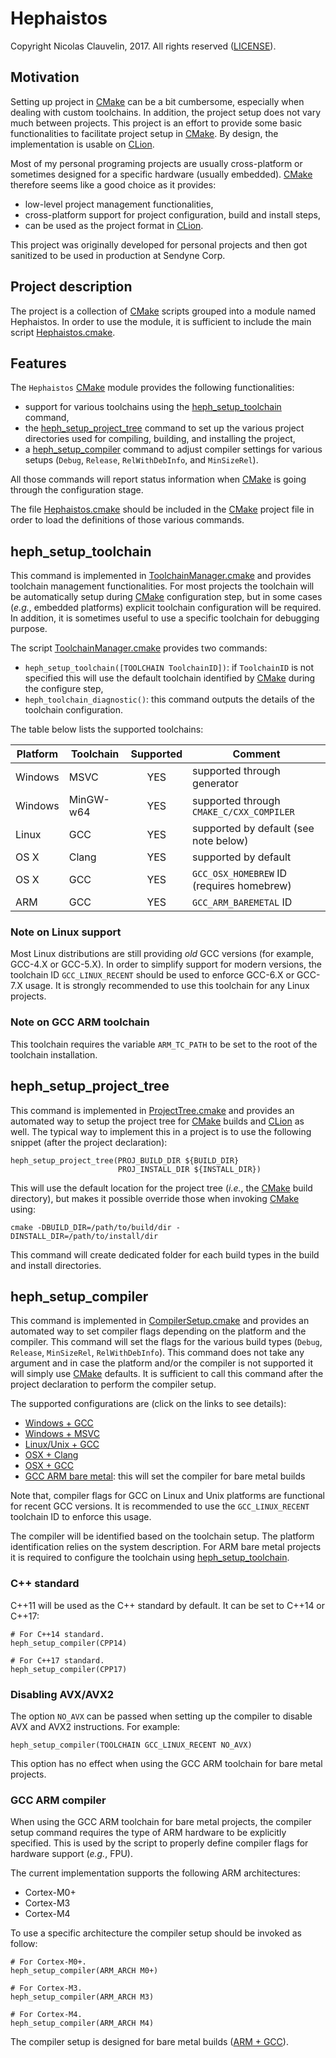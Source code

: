 # Hephaistos #
Copyright Nicolas Clauvelin, 2017. All rights reserved ([LICENSE](LICENSE)).


## Motivation ##
Setting up project in [CMake] can be a bit cumbersome, especially when dealing with custom toolchains. In addition, the project setup does not vary much between projects. This project is an effort to provide some basic functionalities to facilitate project setup in [CMake]. By design, the implementation is usable on [CLion].

Most of my personal programing projects are usually cross-platform or sometimes designed for a specific hardware (usually embedded). [CMake] therefore seems like a good choice as it provides:

* low-level project management functionalities,
* cross-platform support for project configuration, build and install steps,
* can be used as the project format in [CLion].

This project was originally developed for personal projects and then got sanitized to be used in production at Sendyne Corp.


## Project description ##
The project is a collection of [CMake] scripts grouped into a module named Hephaistos. In order to use the module, it is sufficient to include the main script [Hephaistos.cmake](Hephaistos.cmake).


## Features ##
The `Hephaistos` [CMake] module provides the following functionalities:

* support for various toolchains using the [heph_setup_toolchain] command,
* the [heph_setup_project_tree] command to set up the various project directories used for compiling, building, and installing the project,
* a [heph_setup_compiler] command to adjust compiler settings for various setups (`Debug`, `Release`, `RelWithDebInfo`, and `MinSizeRel`).

All those commands will report status information when [CMake] is going through the configuration stage.

The file [Hephaistos.cmake](Hephaistos.cmake) should be included in the [CMake] project file in order to load the definitions of those various commands.


## heph_setup_toolchain ##
This command is implemented in [ToolchainManager.cmake](scripts/ToolchainManager.cmake) and provides toolchain management functionalities. For most projects the toolchain will be automatically setup during [CMake] configuration step, but in some cases (*e.g.*, embedded platforms) explicit toolchain configuration will be required. In addition, it is sometimes useful to use a specific toolchain for debugging purpose.

The script [ToolchainManager.cmake](scripts/ToolchainManager.cmake) provides two commands:

* `heph_setup_toolchain([TOOLCHAIN ToolchainID])`: if `ToolchainID` is not specified this will use the default toolchain identified by [CMake] during the configure step,
* `heph_toolchain_diagnostic()`: this command outputs the details of the toolchain configuration.

The table below lists the supported toolchains:

| Platform | Toolchain | Supported | Comment                                |
| -------- | --------- | :-: | -------------------------------------------- |
| Windows  | MSVC      | YES | supported through generator                  |
| Windows  | MinGW-w64 | YES | supported through `CMAKE_C/CXX_COMPILER`     |
| Linux    | GCC       | YES | supported by default (see note below)        |
| OS X     | Clang     | YES | supported by default                         |
| OS X     | GCC       | YES | `GCC_OSX_HOMEBREW` ID (requires homebrew)    |
| ARM      | GCC       | YES | `GCC_ARM_BAREMETAL` ID                       |

### Note on Linux support ###
Most Linux distributions are still providing *old* GCC versions (for example, GCC-4.X or GCC-5.X). In order to simplify support for modern versions, the toolchain ID `GCC_LINUX_RECENT` should be used to enforce GCC-6.X or GCC-7.X usage. It is strongly recommended to use this toolchain for any Linux projects.

### Note on GCC ARM toolchain ###
This toolchain requires the variable `ARM_TC_PATH` to be set to the root of the toolchain installation.


## heph_setup_project_tree ##
This command is implemented in [ProjectTree.cmake](scripts/ProjectTree.cmake) and provides an automated way to setup the project tree for [CMake] builds and [CLion] as well. The typical way to implement this in a project is to use the following snippet (after the project declaration):

```
heph_setup_project_tree(PROJ_BUILD_DIR ${BUILD_DIR}
                        PROJ_INSTALL_DIR ${INSTALL_DIR})
```

This will use the default location for the project tree (*i.e.*, the [CMake] build directory), but makes it possible override those when invoking [CMake] using:

```
cmake -DBUILD_DIR=/path/to/build/dir -DINSTALL_DIR=/path/to/install/dir
```

This command will create dedicated folder for each build types in the build and install directories.


## heph_setup_compiler ##
This command is implemented in [CompilerSetup.cmake](scripts/CompilerSetup.cmake) and provides an automated way to set compiler flags depending on the platform and the compiler. This command will set the flags for the various build types (`Debug`, `Release`, `MinSizeRel`, `RelWithDebInfo`). This command does not take any argument and in case the platform and/or the compiler is not supported it will simply use [CMake] defaults. It is sufficient to call this command after the project declaration to perform the compiler setup.

The supported configurations are (click on the links to see details):

* [Windows + GCC](scripts/compilers_support/Windows_GCC.cmake)
* [Windows + MSVC](scripts/compilers_support/Windows_MSVC.cmake)
* [Linux/Unix + GCC](scripts/compilers_support/LinuxUnix_GCC.cmake)
* [OSX + Clang](scripts/compilers_support/OSX_Clang.cmake)
* [OSX + GCC](scripts/compilers_support/OSX_GCC.cmake)
* [GCC ARM bare metal](scripts/compilers_support/ARM_GCC.cmake): this will set the compiler for bare metal builds

Note that, compiler flags for GCC on Linux and Unix platforms are functional for recent GCC versions. It is recommended to use the `GCC_LINUX_RECENT` toolchain ID to enforce this usage.

The compiler will be identified based on the toolchain setup. The platform identification relies on the system description. For ARM bare metal projects it is required to configure the toolchain using [heph_setup_toolchain].

### C++ standard ###
C++11 will be used as the C++ standard by default. It can be set to C++14 or C++17:

```
# For C++14 standard.
heph_setup_compiler(CPP14)

# For C++17 standard.
heph_setup_compiler(CPP17)
```

### Disabling AVX/AVX2 ###
The option `NO_AVX` can be passed when setting up the compiler to disable AVX and AVX2 instructions. For example:

```
heph_setup_compiler(TOOLCHAIN GCC_LINUX_RECENT NO_AVX)
```

This option has no effect when using the GCC ARM toolchain for bare metal projects.

### GCC ARM compiler ###
When using the GCC ARM toolchain for bare metal projects, the compiler setup command requires the type of ARM hardware to be explicitly specified. This is used by the script to properly define compiler flags for hardware support (*e.g.*, FPU).

The current implementation supports the following ARM architectures:

* Cortex-M0+
* Cortex-M3
* Cortex-M4

To use a specific architecture the compiler setup should be invoked as follow:

```
# For Cortex-M0+.
heph_setup_compiler(ARM_ARCH M0+)

# For Cortex-M3.
heph_setup_compiler(ARM_ARCH M3)

# For Cortex-M4.
heph_setup_compiler(ARM_ARCH M4)
```

The compiler setup is designed for bare metal builds ([ARM + GCC](scripts/compilers_support/ARM_GCC.cmake)).


[CMake]: https://cmake.org/
[CLion]: https://www.jetbrains.com/clion/
[heph_setup_toolchain]: #heph_setup_toolchain
[heph_setup_project_tree]: #heph_setup_project_tree
[heph_setup_compiler]: #heph_setup_compiler

